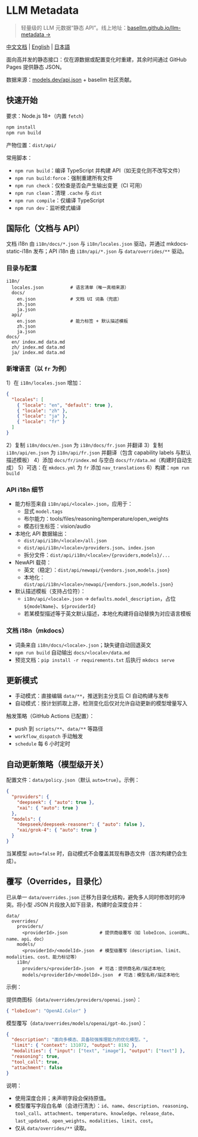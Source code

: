 # LLM Metadata

> 轻量级的 LLM 元数据“静态 API”。线上地址：[basellm.github.io/llm-metadata →](https://basellm.github.io/llm-metadata/)

[中文文档](README.zh-CN.md) | [English](README.md) | [日本語](README.ja.md)

面向高并发的静态接口：仅在源数据或配置变化时重建，其余时间通过 GitHub Pages 提供静态 JSON。

数据来源：[models.dev/api.json](https://models.dev/api.json) + basellm 社区贡献。

## 快速开始

要求：Node.js 18+（内置 `fetch`）

```bash
npm install
npm run build
```

产物位置：`dist/api/`

常用脚本：

- `npm run build`：编译 TypeScript 并构建 API（如无变化则不改写文件）
- `npm run build:force`：强制重建所有文件
- `npm run check`：仅检查是否会产生输出变更（CI 可用）
- `npm run clean`：清理 `.cache` 与 `dist`
- `npm run compile`：仅编译 TypeScript
- `npm run dev`：监听模式编译

## 国际化（文档与 API）

文档 i18n 由 `i18n/docs/*.json` 与 `i18n/locales.json` 驱动，并通过 mkdocs-static-i18n 发布；API i18n 由 `i18n/api/*.json` 与 `data/overrides/**` 驱动。

### 目录与配置

```
i18n/
  locales.json          # 语言清单（唯一真相来源）
  docs/
    en.json             # 文档 UI 词条（兜底）
    zh.json
    ja.json
  api/
    en.json             # 能力标签 + 默认描述模板
    zh.json
    ja.json
docs/
  en/ index.md data.md
  zh/ index.md data.md
  ja/ index.md data.md
```

### 新增语言（以 `fr` 为例）

1）在 `i18n/locales.json` 增加：

```json
{
  "locales": [
    { "locale": "en", "default": true },
    { "locale": "zh" },
    { "locale": "ja" },
    { "locale": "fr" }
  ]
}
```

2）复制 `i18n/docs/en.json` 为 `i18n/docs/fr.json` 并翻译
3）复制 `i18n/api/en.json` 为 `i18n/api/fr.json` 并翻译（包含 capability labels 与默认描述模板）
4）添加 `docs/fr/index.md` 与空白 `docs/fr/data.md`（构建时自动生成）
5）可选：在 `mkdocs.yml` 为 `fr` 添加 `nav_translations`
6）构建：`npm run build`

### API i18n 细节

- 能力标签来自 `i18n/api/<locale>.json`，应用于：
  - 显式 `model.tags`
  - 布尔能力：tools/files/reasoning/temperature/open_weights
  - 模态衍生标签：vision/audio
- 本地化 API 数据输出：
  - `dist/api/i18n/<locale>/all.json`
  - `dist/api/i18n/<locale>/providers.json`、`index.json`
  - 拆分文件：`dist/api/i18n/<locale>/{providers,models}/...`
- NewAPI 载荷：
  - 英文（稳定）：`dist/api/newapi/{vendors.json,models.json}`
  - 本地化：`dist/api/i18n/<locale>/newapi/{vendors.json,models.json}`
- 默认描述模板（支持占位符）：
  - `i18n/api/<locale>.json` → `defaults.model_description`，占位 `${modelName}`、`${providerId}`
  - 若某模型描述等于英文默认描述，本地化构建将自动替换为对应语言模板

### 文档 i18n（mkdocs）

- 词条来自 `i18n/docs/<locale>.json`；缺失键自动回退英文
- `npm run build` 自动输出 `docs/<locale>/data.md`
- 预览文档：`pip install -r requirements.txt` 后执行 `mkdocs serve`

## 更新模式

- 手动模式：直接编辑 `data/**`，推送到主分支后 CI 自动构建与发布
- 自动模式：按计划抓取上游，检测变化后仅对允许自动更新的模型增量写入

触发策略（GitHub Actions 已配置）：

- push 到 `scripts/**`、`data/**` 等路径
- `workflow_dispatch` 手动触发
- `schedule` 每 6 小时定时

## 自动更新策略（模型级开关）

配置文件：`data/policy.json`（默认 `auto=true`）。示例：

```json
{
  "providers": {
    "deepseek": { "auto": true },
    "xai": { "auto": true }
  },
  "models": {
    "deepseek/deepseek-reasoner": { "auto": false },
    "xai/grok-4": { "auto": true }
  }
}
```

当某模型 `auto=false` 时，自动模式不会覆盖其现有静态文件（首次构建仍会生成）。

## 覆写（Overrides，目录化）

已从单一 `data/overrides.json` 迁移为目录化结构，避免多人同时修改时的冲突。将小型 JSON 片段放入如下目录，构建时会深度合并：

```
data/
  overrides/
    providers/
      <providerId>.json            # 提供商级覆写（如 lobeIcon、iconURL、name、api、doc）
    models/
      <providerId>/<modelId>.json  # 模型级覆写（description、limit、modalities、cost、能力标记等）
    i18n/
      providers/<providerId>.json  # 可选：提供商名称/描述本地化
      models/<providerId>/<modelId>.json  # 可选：模型名称/描述本地化
```

示例：

提供商图标（`data/overrides/providers/openai.json`）：

```json
{ "lobeIcon": "OpenAI.Color" }
```

模型覆写（`data/overrides/models/openai/gpt-4o.json`）：

```json
{
  "description": "面向多模态、具备较强推理能力的优化模型。",
  "limit": { "context": 131072, "output": 8192 },
  "modalities": { "input": ["text", "image"], "output": ["text"] },
  "reasoning": true,
  "tool_call": true,
  "attachment": false
}
```

说明：

- 使用深度合并；未声明字段会保持原值。
- 模型覆写字段白名单（会进行清洗）：`id`、`name`、`description`、`reasoning`、`tool_call`、`attachment`、`temperature`、`knowledge`、`release_date`、`last_updated`、`open_weights`、`modalities`、`limit`、`cost`。
- 仅从 `data/overrides/**` 读取。
